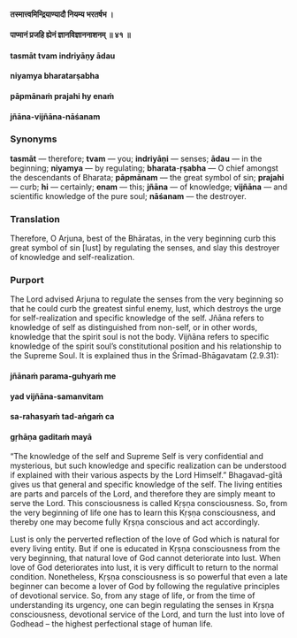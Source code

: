 #### तस्मात्त्वमिन्द्रियाण्यादौ नियम्य भरतर्षभ ।
#### पाप्मानं प्रजहि ह्येनं ज्ञानविज्ञाननाशनम् ॥ ४१ ॥

#### tasmāt tvam indriyāṇy ādau
#### niyamya bharatarṣabha
#### pāpmānaṁ prajahi hy enaṁ
#### jñāna-vijñāna-nāśanam

### Synonyms

**tasmāt** — therefore; **tvam** — you; **indriyāṇi** — senses; **ādau** — in the beginning; **niyamya** — by regulating; **bharata**-**ṛṣabha** — O chief amongst the descendants of Bharata; **pāpmānam** — the great symbol of sin; **prajahi** — curb; **hi** — certainly; **enam** — this; **jñāna** — of knowledge; **vijñāna** — and scientific knowledge of the pure soul; **nāśanam** — the destroyer.

### Translation

Therefore, O Arjuna, best of the Bhāratas, in the very beginning curb this great symbol of sin [lust] by regulating the senses, and slay this destroyer of knowledge and self-realization.

### Purport

The Lord advised Arjuna to regulate the senses from the very beginning so that he could curb the greatest sinful enemy, lust, which destroys the urge for self-realization and specific knowledge of the self. Jñāna refers to knowledge of self as distinguished from non-self, or in other words, knowledge that the spirit soul is not the body. Vijñāna refers to specific knowledge of the spirit soul’s constitutional position and his relationship to the Supreme Soul. It is explained thus in the Śrīmad-Bhāgavatam (2.9.31):

#### jñānaṁ parama-guhyaṁ me
#### yad vijñāna-samanvitam
#### sa-rahasyaṁ tad-aṅgaṁ ca
#### gṛhāṇa gaditaṁ mayā

“The knowledge of the self and Supreme Self is very confidential and mysterious, but such knowledge and specific realization can be understood if explained with their various aspects by the Lord Himself.” Bhagavad-gītā gives us that general and specific knowledge of the self. The living entities are parts and parcels of the Lord, and therefore they are simply meant to serve the Lord. This consciousness is called Kṛṣṇa consciousness. So, from the very beginning of life one has to learn this Kṛṣṇa consciousness, and thereby one may become fully Kṛṣṇa conscious and act accordingly.

Lust is only the perverted reflection of the love of God which is natural for every living entity. But if one is educated in Kṛṣṇa consciousness from the very beginning, that natural love of God cannot deteriorate into lust. When love of God deteriorates into lust, it is very difficult to return to the normal condition. Nonetheless, Kṛṣṇa consciousness is so powerful that even a late beginner can become a lover of God by following the regulative principles of devotional service. So, from any stage of life, or from the time of understanding its urgency, one can begin regulating the senses in Kṛṣṇa consciousness, devotional service of the Lord, and turn the lust into love of Godhead – the highest perfectional stage of human life.